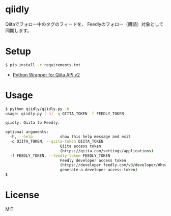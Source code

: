 qiidly
==================================================

Qiitaでフォロー中のタグのフィードを、
Feedlyのフォロー（購読）対象として同期します。

Setup
==================================================

```bash
$ pip install -r requirements.txt
```

- [Python Wrapper for Qiita API v2](https://github.com/petitviolet/qiita_py)


Usage
==================================================

```bash
$ python qiidly/qiidly.py -h
usage: qiidly.py [-h] -q QIITA_TOKEN -f FEEDLY_TOKEN

qiidly: Qiita to Feedly.

optional arguments:
  -h, --help            show this help message and exit
  -q QIITA_TOKEN, --qiita-token QIITA_TOKEN
                        Qiita access token
                        (https://qiita.com/settings/applications)
  -f FEEDLY_TOKEN, --feedly-token FEEDLY_TOKEN
                        Feedly developer access token
                        (https://developer.feedly.com/v3/developer/#how-do-i-
                        generate-a-developer-access-token)
$
```


License
==================================================
MIT
